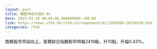 ```yaml
---
layout: post
title: 韓股早段升逾0.4%
date: 2023-03-28 08:05:06.000000000 +08:00
link: https://news.rthk.hk/rthk/ch/component/k2/1693868-20230328.htm
categories: rthk
---
```


南韓股市早段向上，首爾綜合指數較早時報2419點，升10點，升幅0.43%。

